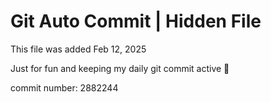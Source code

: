 # Git Auto Commit | Hidden File

This file was added Feb 12, 2025

Just for fun and keeping my daily git commit active 🤪

commit number: 2882244
